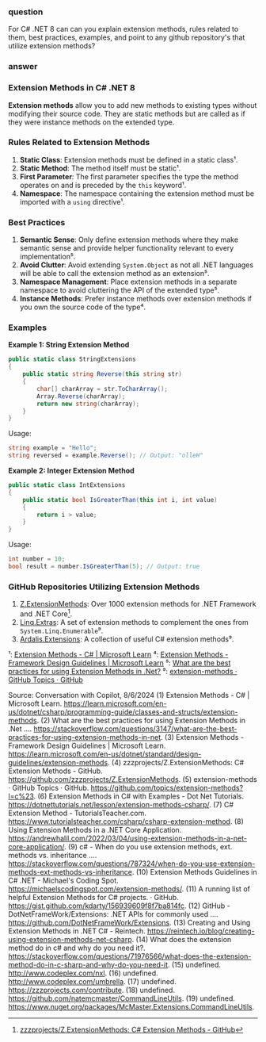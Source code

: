 ### question
For C# .NET 8 can can you explain extension methods, rules related to them,  best practices, examples, and point to any github repository's that utilize extension methods? 

### answer

### Extension Methods in C# .NET 8

**Extension methods** allow you to add new methods to existing types without modifying their source code. They are static methods but are called as if they were instance methods on the extended type.

### Rules Related to Extension Methods

1. **Static Class**: Extension methods must be defined in a static class¹.
2. **Static Method**: The method itself must be static¹.
3. **First Parameter**: The first parameter specifies the type the method operates on and is preceded by the `this` keyword¹.
4. **Namespace**: The namespace containing the extension method must be imported with a `using` directive¹.

### Best Practices

1. **Semantic Sense**: Only define extension methods where they make semantic sense and provide helper functionality relevant to every implementation⁵.
2. **Avoid Clutter**: Avoid extending `System.Object` as not all .NET languages will be able to call the extension method as an extension⁵.
3. **Namespace Management**: Place extension methods in a separate namespace to avoid cluttering the API of the extended type⁵.
4. **Instance Methods**: Prefer instance methods over extension methods if you own the source code of the type⁴.

### Examples

**Example 1: String Extension Method**
```csharp
public static class StringExtensions
{
    public static string Reverse(this string str)
    {
        char[] charArray = str.ToCharArray();
        Array.Reverse(charArray);
        return new string(charArray);
    }
}
```
Usage:
```csharp
string example = "Hello";
string reversed = example.Reverse(); // Output: "olleH"
```

**Example 2: Integer Extension Method**
```csharp
public static class IntExtensions
{
    public static bool IsGreaterThan(this int i, int value)
    {
        return i > value;
    }
}
```
Usage:
```csharp
int number = 10;
bool result = number.IsGreaterThan(5); // Output: true
```

### GitHub Repositories Utilizing Extension Methods

1. [Z.ExtensionMethods](https://github.com/zzzprojects/Z.ExtensionMethods): Over 1000 extension methods for .NET Framework and .NET Core[^10^].
2. [Linq.Extras](https://github.com/thomaslevesque/Linq.Extras): A set of extension methods to complement the ones from `System.Linq.Enumerable`⁹.
3. [Ardalis.Extensions](https://github.com/ardalis/Ardalis.Extensions): A collection of useful C# extension methods⁹.

¹: [Extension Methods - C# | Microsoft Learn](https://learn.microsoft.com/en-us/dotnet/csharp/programming-guide/classes-and-structs/extension-methods)
⁴: [Extension Methods - Framework Design Guidelines | Microsoft Learn](https://learn.microsoft.com/en-us/dotnet/standard/design-guidelines/extension-methods)
⁵: [What are the best practices for using Extension Methods in .Net?](https://stackoverflow.com/questions/3147/what-are-the-best-practices-for-using-extension-methods-in-net)
⁹: [extension-methods · GitHub Topics · GitHub](https://github.com/topics/extension-methods?l=c%23)
[^10^]: [zzzprojects/Z.ExtensionMethods: C# Extension Methods - GitHub](https://github.com/zzzprojects/Z.ExtensionMethods)

Source: Conversation with Copilot, 8/6/2024
(1) Extension Methods - C# | Microsoft Learn. https://learn.microsoft.com/en-us/dotnet/csharp/programming-guide/classes-and-structs/extension-methods.
(2) What are the best practices for using Extension Methods in .Net .... https://stackoverflow.com/questions/3147/what-are-the-best-practices-for-using-extension-methods-in-net.
(3) Extension Methods - Framework Design Guidelines | Microsoft Learn. https://learn.microsoft.com/en-us/dotnet/standard/design-guidelines/extension-methods.
(4) zzzprojects/Z.ExtensionMethods: C# Extension Methods - GitHub. https://github.com/zzzprojects/Z.ExtensionMethods.
(5) extension-methods · GitHub Topics · GitHub. https://github.com/topics/extension-methods?l=c%23.
(6) Extension Methods in C# with Examples - Dot Net Tutorials. https://dotnettutorials.net/lesson/extension-methods-csharp/.
(7) C# Extension Method - TutorialsTeacher.com. https://www.tutorialsteacher.com/csharp/csharp-extension-method.
(8) Using Extension Methods in a .NET Core Application. https://andrewhalil.com/2022/03/04/using-extension-methods-in-a-net-core-application/.
(9) c# - When do you use extension methods, ext. methods vs. inheritance .... https://stackoverflow.com/questions/787324/when-do-you-use-extension-methods-ext-methods-vs-inheritance.
(10) Extension Methods Guidelines in C# .NET - Michael's Coding Spot. https://michaelscodingspot.com/extension-methods/.
(11) A running list of helpful Extension Methods for C# projects. · GitHub. https://gist.github.com/kdarty/156939609f8f7ba814fc.
(12) GitHub - DotNetFrameWork/Extensions: .NET APIs for commonly used .... https://github.com/DotNetFrameWork/Extensions.
(13) Creating and Using Extension Methods in .NET C# - Reintech. https://reintech.io/blog/creating-using-extension-methods-net-csharp.
(14) What does the extension method do in c# and why do you need it?. https://stackoverflow.com/questions/71976566/what-does-the-extension-method-do-in-c-sharp-and-why-do-you-need-it.
(15) undefined. http://www.codeplex.com/nxl.
(16) undefined. http://www.codeplex.com/umbrella.
(17) undefined. https://zzzprojects.com/contribute.
(18) undefined. https://github.com/natemcmaster/CommandLineUtils.
(19) undefined. https://www.nuget.org/packages/McMaster.Extensions.CommandLineUtils.